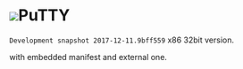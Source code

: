 <h1><img src="resources/icon.png" />PuTTY</h1>

<code>Development snapshot 2017-12-11.9bff559</code> x86 32bit version.

with embedded manifest and external one.